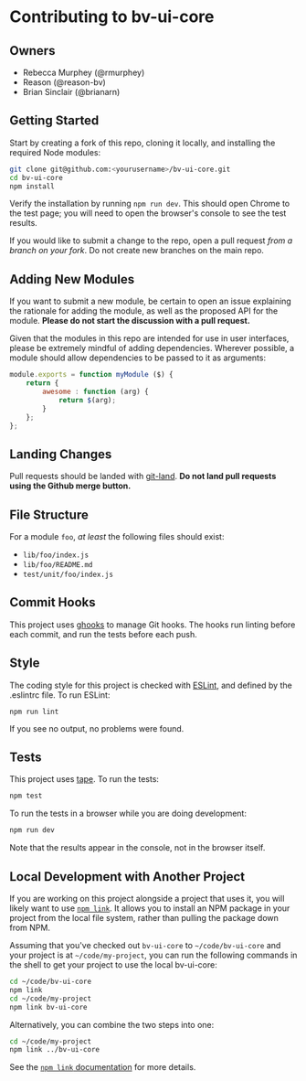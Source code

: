 # Contributing to bv-ui-core

## Owners

- Rebecca Murphey (@rmurphey)
- Reason (@reason-bv)
- Brian Sinclair (@brianarn)

## Getting Started

Start by creating a fork of this repo, cloning it locally, and installing the required Node modules:

```sh
git clone git@github.com:<yourusername>/bv-ui-core.git
cd bv-ui-core
npm install
```

Verify the installation by running `npm run dev`. This should open Chrome to the test page; you will need to open the browser's console to see the test results.

If you would like to submit a change to the repo, open a pull request *from a branch on your fork*. Do not create new branches on the main repo.

## Adding New Modules

If you want to submit a new module, be certain to open an issue explaining the rationale for adding the module, as well as the proposed API for the module. **Please do not start the discussion with a pull request.**

Given that the modules in this repo are intended for use in user interfaces, please be extremely mindful of adding dependencies. Wherever possible, a module should allow dependencies to be passed to it as arguments:

```js
module.exports = function myModule ($) {
    return {
        awesome : function (arg) {
            return $(arg);
        }
    };
};
```

## Landing Changes

Pull requests should be landed with [git-land](https://github.com/git-land/git-land). **Do not land pull requests using the Github merge button.**

## File Structure

For a module `foo`, *at least* the following files should exist:

- `lib/foo/index.js`
- `lib/foo/README.md`
- `test/unit/foo/index.js`

## Commit Hooks

This project uses [ghooks](https://github.com/gtramontina/ghooks) to manage Git hooks. The hooks run linting before each commit, and run the tests before each push.

## Style

The coding style for this project is checked with [ESLint](http://eslint.org/), and defined by the .eslintrc file. To run ESLint:

```
npm run lint
```

If you see no output, no problems were found.

## Tests

This project uses [tape](https://github.com/substack/tape). To run the tests:

```bash
npm test
```

To run the tests in a browser while you are doing development:

```bash
npm run dev
```

Note that the results appear in the console, not in the browser itself.

## Local Development with Another Project

If you are working on this project alongside a project that uses it, you will likely want to use [`npm link`][npm-link]. It allows you to install an NPM package in your project from the local file system, rather than pulling the package down from NPM.

Assuming that you've checked out `bv-ui-core` to `~/code/bv-ui-core` and your project is at `~/code/my-project`, you can run the following commands in the shell to get your project to use the local bv-ui-core:

```bash
cd ~/code/bv-ui-core
npm link
cd ~/code/my-project
npm link bv-ui-core
```

Alternatively, you can combine the two steps into one:

```bash
cd ~/code/my-project
npm link ../bv-ui-core
```

See the [`npm link` documentation][npm-link] for more details.

[npm-link]: https://docs.npmjs.com/cli/link
